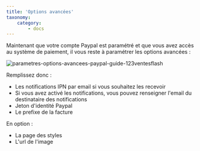 ```yaml
---
title: 'Options avancées'
taxonomy:
    category:
        - docs
---
```


Maintenant que votre compte Paypal est paramétré et que vous avez accès au système de paiement, il vous reste à paramétrer les options avancées : 

![parametres-options-avancees-paypal-guide-123ventesflash](media/15961817825641/parametres-options-avancees-paypal-guide-123ventesflash.png)

Remplissez donc : 

- Les notifications IPN par email si vous souhaitez les recevoir
- Si vous avez activé les notifications, vous pouvez renseigner l'email du destinataire des notifications
- Jeton d'identité Paypal
- Le prefixe de la facture

En option : 
- La page des styles
- L'url de l'image